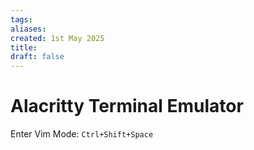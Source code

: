 ```yaml
---
tags: 
aliases: 
created: 1st May 2025
title: 
draft: false
---
```


# Alacritty Terminal Emulator

Enter Vim Mode: `Ctrl+Shift+Space`
